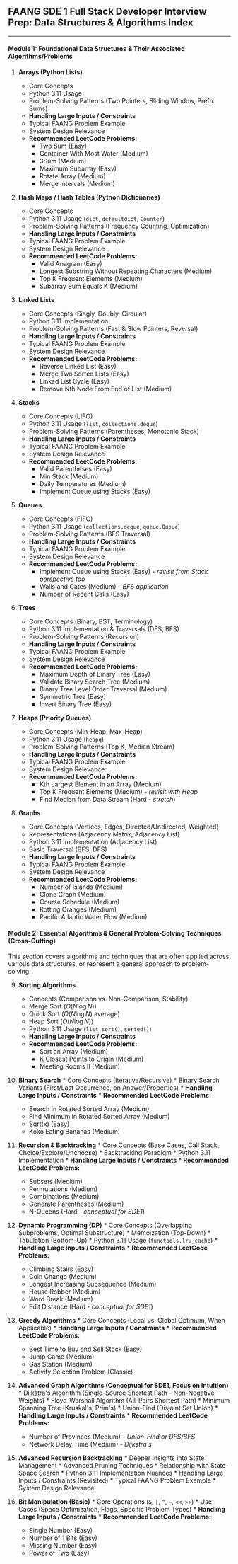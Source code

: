 ## FAANG SDE 1 Full Stack Developer Interview Prep: Data Structures & Algorithms Index

---

#### **Module 1: Foundational Data Structures & Their Associated Algorithms/Problems**

1.  **Arrays (Python Lists)**
    * Core Concepts
    * Python 3.11 Usage
    * Problem-Solving Patterns (Two Pointers, Sliding Window, Prefix Sums)
    * **Handling Large Inputs / Constraints**
    * Typical FAANG Problem Example
    * System Design Relevance
    * **Recommended LeetCode Problems:**
        * Two Sum (Easy)
        * Container With Most Water (Medium)
        * 3Sum (Medium)
        * Maximum Subarray (Easy)
        * Rotate Array (Medium)
        * Merge Intervals (Medium)

2.  **Hash Maps / Hash Tables (Python Dictionaries)**
    * Core Concepts
    * Python 3.11 Usage (`dict`, `defaultdict`, `Counter`)
    * Problem-Solving Patterns (Frequency Counting, Optimization)
    * **Handling Large Inputs / Constraints**
    * Typical FAANG Problem Example
    * System Design Relevance
    * **Recommended LeetCode Problems:**
        * Valid Anagram (Easy)
        * Longest Substring Without Repeating Characters (Medium)
        * Top K Frequent Elements (Medium)
        * Subarray Sum Equals K (Medium)

3.  **Linked Lists**
    * Core Concepts (Singly, Doubly, Circular)
    * Python 3.11 Implementation
    * Problem-Solving Patterns (Fast & Slow Pointers, Reversal)
    * **Handling Large Inputs / Constraints**
    * Typical FAANG Problem Example
    * System Design Relevance
    * **Recommended LeetCode Problems:**
        * Reverse Linked List (Easy)
        * Merge Two Sorted Lists (Easy)
        * Linked List Cycle (Easy)
        * Remove Nth Node From End of List (Medium)

4.  **Stacks**
    * Core Concepts (LIFO)
    * Python 3.11 Usage (`list`, `collections.deque`)
    * Problem-Solving Patterns (Parentheses, Monotonic Stack)
    * **Handling Large Inputs / Constraints**
    * Typical FAANG Problem Example
    * System Design Relevance
    * **Recommended LeetCode Problems:**
        * Valid Parentheses (Easy)
        * Min Stack (Medium)
        * Daily Temperatures (Medium)
        * Implement Queue using Stacks (Easy)

5.  **Queues**
    * Core Concepts (FIFO)
    * Python 3.11 Usage (`collections.deque`, `queue.Queue`)
    * Problem-Solving Patterns (BFS Traversal)
    * **Handling Large Inputs / Constraints**
    * Typical FAANG Problem Example
    * System Design Relevance
    * **Recommended LeetCode Problems:**
        * Implement Queue using Stacks (Easy) - *revisit from Stack perspective too*
        * Walls and Gates (Medium) - *BFS application*
        * Number of Recent Calls (Easy)

6.  **Trees**
    * Core Concepts (Binary, BST, Terminology)
    * Python 3.11 Implementation & Traversals (DFS, BFS)
    * Problem-Solving Patterns (Recursion)
    * **Handling Large Inputs / Constraints**
    * Typical FAANG Problem Example
    * System Design Relevance
    * **Recommended LeetCode Problems:**
        * Maximum Depth of Binary Tree (Easy)
        * Validate Binary Search Tree (Medium)
        * Binary Tree Level Order Traversal (Medium)
        * Symmetric Tree (Easy)
        * Invert Binary Tree (Easy)

7.  **Heaps (Priority Queues)**
    * Core Concepts (Min-Heap, Max-Heap)
    * Python 3.11 Usage (`heapq`)
    * Problem-Solving Patterns (Top K, Median Stream)
    * **Handling Large Inputs / Constraints**
    * Typical FAANG Problem Example
    * System Design Relevance
    * **Recommended LeetCode Problems:**
        * Kth Largest Element in an Array (Medium)
        * Top K Frequent Elements (Medium) - *revisit with Heap*
        * Find Median from Data Stream (Hard - *stretch*)

8.  **Graphs**
    * Core Concepts (Vertices, Edges, Directed/Undirected, Weighted)
    * Representations (Adjacency Matrix, Adjacency List)
    * Python 3.11 Implementation (Adjacency List)
    * Basic Traversal (BFS, DFS)
    * **Handling Large Inputs / Constraints**
    * Typical FAANG Problem Example
    * System Design Relevance
    * **Recommended LeetCode Problems:**
        * Number of Islands (Medium)
        * Clone Graph (Medium)
        * Course Schedule (Medium)
        * Rotting Oranges (Medium)
        * Pacific Atlantic Water Flow (Medium)
#### **Module 2: Essential Algorithms & General Problem-Solving Techniques (Cross-Cutting)**

This section covers algorithms and techniques that are often applied across various data structures, or represent a general approach to problem-solving.

9.  **Sorting Algorithms**
    * Concepts (Comparison vs. Non-Comparison, Stability)
    * Merge Sort ($O(N \log N)$)
    * Quick Sort ($O(N \log N)$ average)
    * Heap Sort ($O(N \log N)$)
    * Python 3.11 Usage (`list.sort()`, `sorted()`)
    * **Handling Large Inputs / Constraints**
    * **Recommended LeetCode Problems:**
        * Sort an Array (Medium)
        * K Closest Points to Origin (Medium)
        * Meeting Rooms II (Medium)

10.  **Binary Search**
    * Core Concepts (Iterative/Recursive)
    * Binary Search Variants (First/Last Occurrence, on Answer/Properties)
    * **Handling Large Inputs / Constraints**
    * **Recommended LeetCode Problems:**
        * Search in Rotated Sorted Array (Medium)
        * Find Minimum in Rotated Sorted Array (Medium)
        * Sqrt(x) (Easy)
        * Koko Eating Bananas (Medium)

11.  **Recursion & Backtracking**
    * Core Concepts (Base Cases, Call Stack, Choice/Explore/Unchoose)
    * Backtracking Paradigm
    * Python 3.11 Implementation
    * **Handling Large Inputs / Constraints**
    * **Recommended LeetCode Problems:**
        * Subsets (Medium)
        * Permutations (Medium)
        * Combinations (Medium)
        * Generate Parentheses (Medium)
        * N-Queens (Hard - *conceptual for SDE1*)

12.  **Dynamic Programming (DP)**
    * Core Concepts (Overlapping Subproblems, Optimal Substructure)
    * Memoization (Top-Down)
    * Tabulation (Bottom-Up)
    * Python 3.11 Usage (`functools.lru_cache`)
    * **Handling Large Inputs / Constraints**
    * **Recommended LeetCode Problems:**
        * Climbing Stairs (Easy)
        * Coin Change (Medium)
        * Longest Increasing Subsequence (Medium)
        * House Robber (Medium)
        * Word Break (Medium)
        * Edit Distance (Hard - *conceptual for SDE1*)

13.  **Greedy Algorithms**
    * Core Concepts (Local vs. Global Optimum, When Applicable)
    * **Handling Large Inputs / Constraints**
    * **Recommended LeetCode Problems:**
        * Best Time to Buy and Sell Stock (Easy)
        * Jump Game (Medium)
        * Gas Station (Medium)
        * Activity Selection Problem (Classic)

14.  **Advanced Graph Algorithms (Conceptual for SDE1, Focus on intuition)**
    * Dijkstra's Algorithm (Single-Source Shortest Path - Non-Negative Weights)
    * Floyd-Warshall Algorithm (All-Pairs Shortest Path)
    * Minimum Spanning Tree (Kruskal's, Prim's)
    * Union-Find (Disjoint Set Union)
    * **Handling Large Inputs / Constraints**
    * **Recommended LeetCode Problems:**
        * Number of Provinces (Medium) - *Union-Find or DFS/BFS*
        * Network Delay Time (Medium) - *Dijkstra's*

15.  **Advanced Recursion Backtracking**
    * Deeper Insights into State Management
    * Advanced Pruning Techniques
    * Relationship with State-Space Search
    * Python 3.11 Implementation Nuances
    * Handling Large Inputs / Constraints (Revisited)
    * Typical FAANG Problem Example
    * System Design Relevance

16.  **Bit Manipulation (Basic)**
    * Core Operations (`&`, `|`, `^`, `~`, `<<`, `>>`)
    * Use Cases (Space Optimization, Flags, Specific Problem Types)
    * **Handling Large Inputs / Constraints**
    * **Recommended LeetCode Problems:**
        * Single Number (Easy)
        * Number of 1 Bits (Easy)
        * Missing Number (Easy)
        * Power of Two (Easy)